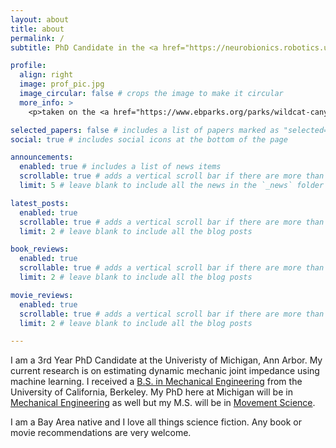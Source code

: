```yaml
---
layout: about
title: about
permalink: /
subtitle: PhD Candidate in the <a href="https://neurobionics.robotics.umich.edu">Neurobionics Lab</a> advised by <a href="https://www.elliottjrouse.com/?home">Dr. Elliott Rouse</a>

profile:
  align: right
  image: prof_pic.jpg
  image_circular: false # crops the image to make it circular
  more_info: >
    <p>taken on the <a href="https://www.ebparks.org/parks/wildcat-canyon">Inspiration Point</a> trail by the lovely <a href="https://mraymond.info">Matt Raymond</a> </p>

selected_papers: false # includes a list of papers marked as "selected={true}"
social: true # includes social icons at the bottom of the page

announcements:
  enabled: true # includes a list of news items
  scrollable: true # adds a vertical scroll bar if there are more than 3 news items
  limit: 5 # leave blank to include all the news in the `_news` folder

latest_posts:
  enabled: true
  scrollable: true # adds a vertical scroll bar if there are more than 3 new posts items
  limit: 2 # leave blank to include all the blog posts

book_reviews:
  enabled: true
  scrollable: true # adds a vertical scroll bar if there are more than 3 new posts items
  limit: 2 # leave blank to include all the blog posts

movie_reviews:
  enabled: true
  scrollable: true # adds a vertical scroll bar if there are more than 3 new posts items
  limit: 2 # leave blank to include all the blog posts

---
```

I am a 3rd Year PhD Candidate at the Univeristy of Michigan, Ann Arbor. My current research is on estimating dynamic mechanic joint impedance using machine learning. I received a [B.S. in Mechanical Engineering](https://engineering.berkeley.edu/academics/undergraduate-programs/mechanical-engineering/) from the University of California, Berkeley. My PhD here at Michigan will be in [Mechanical Engineering](https://me.engin.umich.edu/academics/graduate/handbook/doctoral/) as well but my M.S. will be in [Movement Science](https://www.kines.umich.edu/academics/movement-science/masters).

I am a Bay Area native and I love all things science fiction. Any book or movie recommendations are very welcome.